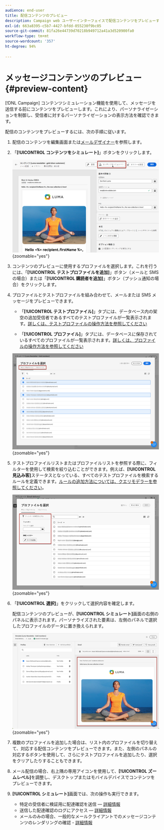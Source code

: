```yaml
---
audience: end-user
title: 配信コンテンツのプレビュー
description: Campaign web ユーザーインターフェイスで配信コンテンツをプレビューする方法について説明します
exl-id: 663a8395-c5b7-4427-bfdd-055230f9bc05
source-git-commit: 81fa26e44739d70218b949712a41a3d520900fa0
workflow-type: tm+mt
source-wordcount: '357'
ht-degree: 94%

---
```



# メッセージコンテンツのプレビュー {#preview-content}

[!DNL Campaign] コンテンツシミュレーション機能を使用して、メッセージを送信する前にコンテンツをプレビューします。これにより、パーソナライゼーションを制御し、受信者に対するパーソナライゼーションの表示方法を確認できます。

配信のコンテンツをプレビューするには、次の手順に従います。

1. 配信のコンテンツを編集画面または[メールデザイナー](../email/get-started-email-designer.md)を参照します。

1. 「**[!UICONTROL コンテンツをシミュレート]**」ボタンをクリックします。

   ![](assets/simulate-button.png){zoomable=&quot;yes&quot;}

1. コンテンツのプレビューに使用するプロファイルを選択します。これを行うには、「**[!UICONTROL テストプロファイルを追加]**」ボタン（メールと SMS の場合）または「**[!UICONTROL 購読者を追加]**」ボタン（プッシュ通知の場合）をクリックします。

1. プロファイルとテストプロファイルを組み合わせて、メールまたは SMS メッセージをプレビューできます。

   * 「**[!UICONTROL テストプロファイル]**」タブには、データベース内の架空の追加受信者であるすべてのテストプロファイルが一覧表示されます。[詳しくは、テストプロファイルの操作方法を参照してください](../audience/test-profiles.md)

   * 「**[!UICONTROL プロファイル]**」タブには、データベースに保存されているすべてのプロファイルが一覧表示されます。[詳しくは、プロファイルの操作方法を参照してください](../audience/about-recipients.md)

   ![](assets/simulate-select-profiles.png){zoomable=&quot;yes&quot;}

1. テストプロファイルリストまたはプロファイルリストを参照する際に、フィルターを使用して検索を絞り込むことができます。例えば、**[!UICONTROL 見込み客]**&#x200B;ステータスとなっている、すべてのテストプロファイルを検索するルールを定義できます。[ルールの追加方法については、クエリモデラーを参照してください](../query/query-modeler-overview.md)。

   ![](assets/simulate-test-profile-filter.png){zoomable=&quot;yes&quot;}

1. 「**[!UICONTROL 選択]**」をクリックして選択内容を確定します。

   配信コンテンツのプレビューが、**[!UICONTROL シミュレート]**&#x200B;画面の右側のパネルに表示されます。パーソナライズされた要素は、左側のパネルで選択したプロファイルのデータに置き換えられます。

   ![](assets/simulate-preview.png){zoomable=&quot;yes&quot;}

1. 複数のプロファイルを追加した場合は、リスト内のプロファイルを切り替えて、対応する配信コンテンツをプレビューできます。また、左側のパネルの対応するボタンを使用して、さらにテストプロファイルを追加したり、選択をクリアしたりすることもできます。

1. メール配信の場合、右上隅の専用アイコンを使用して、**[!UICONTROL ズームレベル]**&#x200B;を調整し、デスクトップまたはモバイルデバイスでコンテンツをプレビューできます。

1. **[!UICONTROL シミュレート]**&#x200B;画面では、次の操作も実行できます。
   * 特定の受信者に検証用に配達確認を送信 — [詳細情報](test-deliveries.md)
   * 送信した配達確認のログにアクセス — [詳細情報](test-deliveries.md#access-test-deliveries)
   * メールのみの場合、一般的なメールクライアントでのメッセージコンテンツのレンダリングの確認 - [詳細情報](email-rendering.md)



